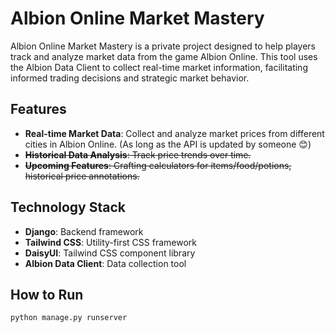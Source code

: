 # Albion Online Market Mastery

Albion Online Market Mastery is a private project designed to help players track and analyze market data from the game Albion Online. This tool uses the Albion Data Client to collect real-time market information, facilitating informed trading decisions and strategic market behavior.

## Features

- **Real-time Market Data**: Collect and analyze market prices from different cities in Albion Online. (As long as the API is updated by someone 😊)
- ~~**Historical Data Analysis**: Track price trends over time.~~
- ~~**Upcoming Features**: Crafting calculators for items/food/potions, historical price annotations.~~

## Technology Stack

- **Django**: Backend framework
- **Tailwind CSS**: Utility-first CSS framework
- **DaisyUI**: Tailwind CSS component library
- **Albion Data Client**: Data collection tool

## How to Run

```python manage.py runserver```
